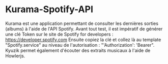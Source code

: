 # Kurama-Spotify-API

Kurama est une application permettant de consulter les dernières sorties (albums) à l'aide de l'API Spotify. Avant tout test, il est impératif de générer une clé Token sur le site de Spotify for developers : https://developer.spotify.com Ensuite copiez la clé et collez là au template "Spotify.service" au niveau de l'autorisation : "'Authorization': 'Bearer". Kyuzik permet également d'écouter des extraits musicaux à l'aide de Howlerjs.

